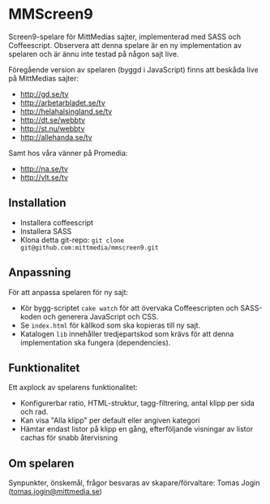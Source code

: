 MMScreen9
=========

Screen9-spelare för MittMedias sajter, implementerad med SASS och Coffeescript. Observera att denna spelare är en ny implementation av spelaren och är ännu inte testad på någon sajt live.

Föregående version av spelaren (byggd i JavaScript) finns att beskåda live på MittMedias sajter:

* http://gd.se/tv
* http://arbetarbladet.se/tv
* http://helahalsingland.se/tv
* http://dt.se/webbtv
* http://st.nu/webbtv
* http://allehanda.se/tv

Samt hos våra vänner på Promedia:

* http://na.se/tv
* http://vlt.se/tv


Installation
------------

* Installera coffeescript
* Installera SASS
* Klona detta git-repo: `git clone git@github.com:mittmedia/mmscreen9.git`

Anpassning
----------

För att anpassa spelaren för ny sajt:

* Kör bygg-scriptet `cake watch` för att övervaka Coffeescripten och SASS-koden och generera JavaScript och CSS.
* Se `index.html` för källkod som ska kopieras till ny sajt.
* Katalogen `lib` innehåller tredjepartskod som krävs för att denna implementation ska fungera (dependencies).

Funktionalitet
--------------

Ett axplock av spelarens funktionalitet:

* Konfigurerbar ratio, HTML-struktur, tagg-filtrering, antal klipp per sida och rad.
* Kan visa "Alla klipp" per default eller angiven kategori
* Hämtar endast listor på klipp en gång, efterföljande visningar av listor cachas för snabb återvisning 

Om spelaren
-----------

Synpunkter, önskemål, frågor besvaras av skapare/förvaltare: Tomas Jogin (tomas.jogin@mittmedia.se)

